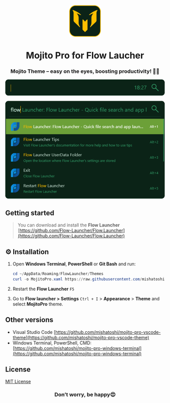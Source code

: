<div align="center">
  <img src="./images/mojito-logotype-512.png"  width="100px" height="100px">
  <h1>Mojito Pro for Flow Laucher</h1>
  <h3>Mojito Theme – easy on the eyes, boosting productivity! 🎨🍃</h3>
</div>

<p align="center">
  <img src="./images/Mojito Pro for Flow Launcher.png">
</p>

<p align="center">
  <img src="./images/Mojito Pro for Flow Launcher Full.png">
</p>

## Getting started

> You can download and install the **Flow Launcher** [https://github.com/Flow-Launcher/Flow.Launcher](https://github.com/Flow-Launcher/Flow.Launcher)

## ⚙️ Installation

1. Open **Windows Terminal**, **PowerShell** or **Git Bash** and run:

    ```PowerShell
    cd ~/AppData/Roaming/FlowLauncher/Themes
    curl -o MojitoPro.xaml https://raw.githubusercontent.com/mishatoshi/mojito-pro-flowlauncher-theme/main/themes/MojitoPro.xaml

    ```

1. Restart the **Flow Launcher** `F5`
1. Go to **Flow launcher > Settings** `Ctrl + I` > **Appearance** > **Theme** and select **MojitoPro** theme.

## Other versions

* Visual Studio Code [https://github.com/mishatoshi/mojito-pro-vscode-theme](https://github.com/mishatoshi/mojito-pro-vscode-theme)
* Windows Terminal, PowerShell, CMD: [https://github.com/mishatoshi/mojito-pro-windows-terminal](https://github.com/mishatoshi/mojito-pro-windows-terminal)

## License

[MIT License](./LICENSE)

<h3 align="center">Don’t worry, be happy😍</h3>
